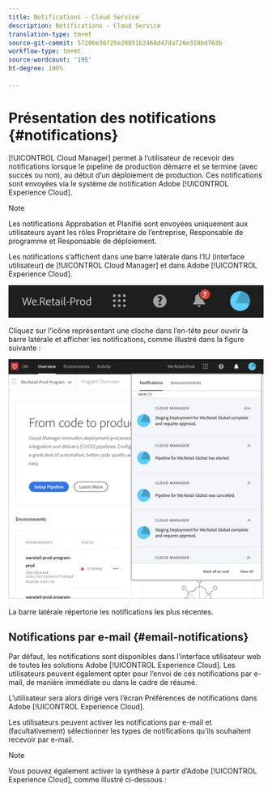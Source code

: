 ```yaml
---
title: Notifications - Cloud Service
description: Notifications - Cloud Service
translation-type: tm+mt
source-git-commit: 57206e36725e28051b2468d47da726e318bd763b
workflow-type: tm+mt
source-wordcount: '195'
ht-degree: 100%

---
```



# Présentation des notifications {#notifications}

[!UICONTROL Cloud Manager] permet à l’utilisateur de recevoir des notifications lorsque le pipeline de production démarre et se termine (avec succès ou non), au début d’un déploiement de production. Ces notifications sont envoyées via le système de notification Adobe [!UICONTROL Experience Cloud].

>[!NOTE]
>
>Les notifications Approbation et Planifié sont envoyées uniquement aux utilisateurs ayant les rôles Propriétaire de l’entreprise, Responsable de programme et Responsable de déploiement.

Les notifications s’affichent dans une barre latérale dans l’IU (interface utilisateur) de [!UICONTROL Cloud Manager] et dans Adobe [!UICONTROL Experience Cloud].


![](assets/notify-1.png)

Cliquez sur l’icône représentant une cloche dans l’en-tête pour ouvrir la barre latérale et afficher les notifications, comme illustré dans la figure suivante :

![](assets/notify-2.png)

La barre latérale répertorie les notifications les plus récentes.


## Notifications par e-mail {#email-notifications}

Par défaut, les notifications sont disponibles dans l’interface utilisateur web de toutes les solutions Adobe [!UICONTROL Experience Cloud]. Les utilisateurs peuvent également opter pour l’envoi de ces notifications par e-mail, de manière immédiate ou dans le cadre de résumé.


L’utilisateur sera alors dirigé vers l’écran Préférences de notifications dans Adobe [!UICONTROL Experience Cloud].

Les utilisateurs peuvent activer les notifications par e-mail et (facultativement) sélectionner les types de notifications qu’ils souhaitent recevoir par e-mail.

>[!NOTE]
>
>Vous pouvez également activer la synthèse à partir d’Adobe [!UICONTROL Experience Cloud], comme illustré ci-dessous :
